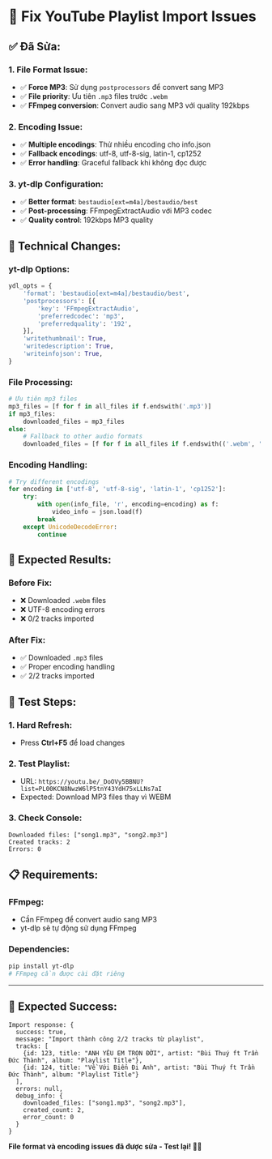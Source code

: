 # 🔧 Fix YouTube Playlist Import Issues

## ✅ **Đã Sửa:**

### **1. File Format Issue:**
- ✅ **Force MP3**: Sử dụng `postprocessors` để convert sang MP3
- ✅ **File priority**: Ưu tiên `.mp3` files trước `.webm`
- ✅ **FFmpeg conversion**: Convert audio sang MP3 với quality 192kbps

### **2. Encoding Issue:**
- ✅ **Multiple encodings**: Thử nhiều encoding cho info.json
- ✅ **Fallback encodings**: utf-8, utf-8-sig, latin-1, cp1252
- ✅ **Error handling**: Graceful fallback khi không đọc được

### **3. yt-dlp Configuration:**
- ✅ **Better format**: `bestaudio[ext=m4a]/bestaudio/best`
- ✅ **Post-processing**: FFmpegExtractAudio với MP3 codec
- ✅ **Quality control**: 192kbps MP3 quality

## 🔧 **Technical Changes:**

### **yt-dlp Options:**
```python
ydl_opts = {
    'format': 'bestaudio[ext=m4a]/bestaudio/best',
    'postprocessors': [{
        'key': 'FFmpegExtractAudio',
        'preferredcodec': 'mp3',
        'preferredquality': '192',
    }],
    'writethumbnail': True,
    'writedescription': True,
    'writeinfojson': True,
}
```

### **File Processing:**
```python
# Ưu tiên mp3 files
mp3_files = [f for f in all_files if f.endswith('.mp3')]
if mp3_files:
    downloaded_files = mp3_files
else:
    # Fallback to other audio formats
    downloaded_files = [f for f in all_files if f.endswith(('.webm', '.m4a', '.ogg'))]
```

### **Encoding Handling:**
```python
# Try different encodings
for encoding in ['utf-8', 'utf-8-sig', 'latin-1', 'cp1252']:
    try:
        with open(info_file, 'r', encoding=encoding) as f:
            video_info = json.load(f)
        break
    except UnicodeDecodeError:
        continue
```

## 🎯 **Expected Results:**

### **Before Fix:**
- ❌ Downloaded `.webm` files
- ❌ UTF-8 encoding errors
- ❌ 0/2 tracks imported

### **After Fix:**
- ✅ Downloaded `.mp3` files
- ✅ Proper encoding handling
- ✅ 2/2 tracks imported

## 🚀 **Test Steps:**

### **1. Hard Refresh:**
- Press **Ctrl+F5** để load changes

### **2. Test Playlist:**
- URL: `https://youtu.be/_DoOVy5BBNU?list=PL00KCN8NwzW6lP5tnY43YdH75xLLNs7aI`
- Expected: Download MP3 files thay vì WEBM

### **3. Check Console:**
```
Downloaded files: ["song1.mp3", "song2.mp3"]
Created tracks: 2
Errors: 0
```

## 📋 **Requirements:**

### **FFmpeg:**
- Cần FFmpeg để convert audio sang MP3
- yt-dlp sẽ tự động sử dụng FFmpeg

### **Dependencies:**
```bash
pip install yt-dlp
# FFmpeg cần được cài đặt riêng
```

---

## 🎵 **Expected Success:**

```
Import response: {
  success: true,
  message: "Import thành công 2/2 tracks từ playlist",
  tracks: [
    {id: 123, title: "ANH YÊU EM TRỌN ĐỜI", artist: "Bùi Thuý ft Trần Đức Thành", album: "Playlist Title"},
    {id: 124, title: "Về Với Biển Đi Anh", artist: "Bùi Thuý ft Trần Đức Thành", album: "Playlist Title"}
  ],
  errors: null,
  debug_info: {
    downloaded_files: ["song1.mp3", "song2.mp3"],
    created_count: 2,
    error_count: 0
  }
}
```

**File format và encoding issues đã được sửa - Test lại! 🎵✨**
